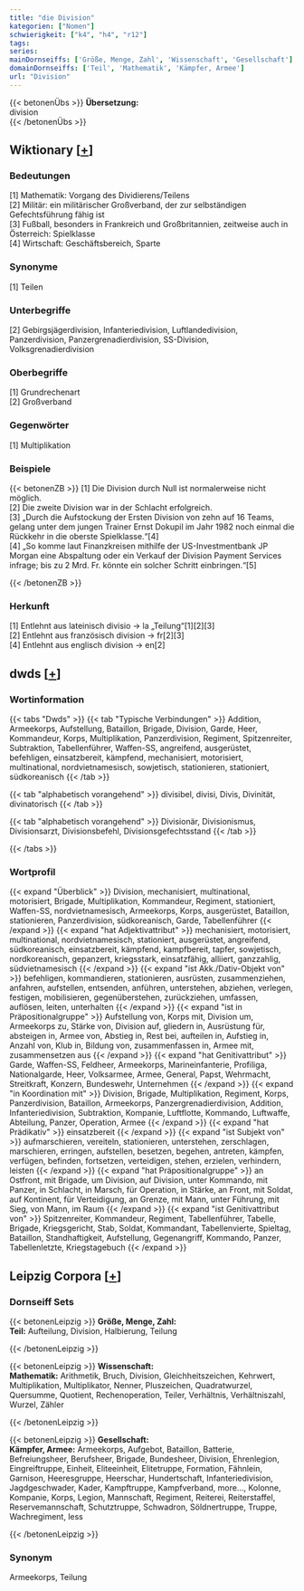 ```yaml
---
title: "die Division"
kategorien: ["Nomen"]
schwierigkeit: ["k4", "h4", "r12"]
tags:
series:
mainDornseiffs: ['Größe, Menge, Zahl', 'Wissenschaft', 'Gesellschaft']
domainDornseiffs: ['Teil', 'Mathematik', 'Kämpfer, Armee']
url: "Division"
---
```


{{< betonenÜbs >}}
**Übersetzung:**  
division  
{{< /betonenÜbs >}}

## Wiktionary [[+](https://de.wiktionary.org/wiki/Division)]

### Bedeutungen
[1] Mathematik: Vorgang des Dividierens/Teilens  
[2] Militär: ein militärischer Großverband, der zur selbständigen Gefechtsführung fähig ist  
[3] Fußball, besonders in Frankreich und Großbritannien, zeitweise auch in Österreich: Spielklasse  
[4] Wirtschaft: Geschäftsbereich, Sparte  

### Synonyme
[1] Teilen  

### Unterbegriffe
[2] Gebirgsjägerdivision, Infanteriedivision, Luftlandedivision, Panzerdivision, Panzergrenadierdivision, SS-Division, Volksgrenadierdivision  

### Oberbegriffe
[1] Grundrechenart  
[2] Großverband  

### Gegenwörter
[1] Multiplikation  

### Beispiele
{{< betonenZB >}}
[1] Die Division durch Null ist normalerweise nicht möglich.  
[2] Die zweite Division war in der Schlacht erfolgreich.  
[3] „Durch die Aufstockung der Ersten Division von zehn auf 16 Teams, gelang unter dem jungen Trainer Ernst Dokupil im Jahr 1982 noch einmal die Rückkehr in die oberste Spielklasse.“[4]  
[4] „So komme laut Finanzkreisen mithilfe der US-Investmentbank JP Morgan eine Abspaltung oder ein Verkauf der Division Payment Services infrage; bis zu 2 Mrd. Fr. könnte ein solcher Schritt einbringen.“[5]  

{{< /betonenZB >}}
### Herkunft
[1] Entlehnt aus lateinisch divisio → la „Teilung“[1][2][3]  
[2] Entlehnt aus französisch division → fr[2][3]  
[4] Entlehnt aus englisch division → en[2]  



## dwds [[+](https://www.dwds.de/wb/Division)]

### Wortinformation
{{< tabs "Dwds" >}}
{{< tab "Typische Verbindungen" >}}
Addition, Armeekorps, Aufstellung, Bataillon, Brigade, Division, Garde, Heer, Kommandeur, Korps, Multiplikation, Panzerdivision, Regiment, Spitzenreiter, Subtraktion, Tabellenführer, Waffen-SS, angreifend, ausgerüstet, befehligen, einsatzbereit, kämpfend, mechanisiert, motorisiert, multinational, nordvietnamesisch, sowjetisch, stationieren, stationiert, südkoreanisch
{{< /tab >}}

{{< tab "alphabetisch vorangehend" >}}
divisibel, divisi, Divis, Divinität, divinatorisch
{{< /tab >}}

{{< tab "alphabetisch vorangehend" >}}
Divisionär, Divisionismus, Divisionsarzt, Divisionsbefehl, Divisionsgefechtsstand
{{< /tab >}}

{{< /tabs >}}

### Wortprofil
{{< expand "Überblick" >}} Division, mechanisiert, multinational, motorisiert, Brigade, Multiplikation, Kommandeur, Regiment, stationiert, Waffen-SS, nordvietnamesisch, Armeekorps, Korps, ausgerüstet, Bataillon, stationieren, Panzerdivision, südkoreanisch, Garde, Tabellenführer {{< /expand >}}
{{< expand "hat Adjektivattribut" >}} mechanisiert, motorisiert, multinational, nordvietnamesisch, stationiert, ausgerüstet, angreifend, südkoreanisch, einsatzbereit, kämpfend, kampfbereit, tapfer, sowjetisch, nordkoreanisch, gepanzert, kriegsstark, einsatzfähig, alliiert, ganzzahlig, südvietnamesisch {{< /expand >}}
{{< expand "ist Akk./Dativ-Objekt von" >}} befehligen, kommandieren, stationieren, ausrüsten, zusammenziehen, anfahren, aufstellen, entsenden, anführen, unterstehen, abziehen, verlegen, festigen, mobilisieren, gegenüberstehen, zurückziehen, umfassen, auflösen, leiten, unterhalten {{< /expand >}}
{{< expand "ist in Präpositionalgruppe" >}} Aufstellung von, Korps mit, Division um, Armeekorps zu, Stärke von, Division auf, gliedern in, Ausrüstung für, absteigen in, Armee von, Abstieg in, Rest bei, aufteilen in, Aufstieg in, Anzahl von, Klub in, Bildung von, zusammenfassen in, Armee mit, zusammensetzen aus {{< /expand >}}
{{< expand "hat Genitivattribut" >}} Garde, Waffen-SS, Feldheer, Armeekorps, Marineinfanterie, Profiliga, Nationalgarde, Heer, Volksarmee, Armee, General, Papst, Wehrmacht, Streitkraft, Konzern, Bundeswehr, Unternehmen {{< /expand >}}
{{< expand "in Koordination mit" >}} Division, Brigade, Multiplikation, Regiment, Korps, Panzerdivision, Bataillon, Armeekorps, Panzergrenadierdivision, Addition, Infanteriedivision, Subtraktion, Kompanie, Luftflotte, Kommando, Luftwaffe, Abteilung, Panzer, Operation, Armee {{< /expand >}}
{{< expand "hat Prädikativ" >}} einsatzbereit {{< /expand >}}
{{< expand "ist Subjekt von" >}} aufmarschieren, vereiteln, stationieren, unterstehen, zerschlagen, marschieren, erringen, aufstellen, besetzen, begehen, antreten, kämpfen, verfügen, befinden, fortsetzen, verteidigen, stehen, erzielen, verhindern, leisten {{< /expand >}}
{{< expand "hat Präpositionalgruppe" >}} an Ostfront, mit Brigade, um Division, auf Division, unter Kommando, mit Panzer, in Schlacht, in Marsch, für Operation, in Stärke, an Front, mit Soldat, auf Kontinent, für Verteidigung, an Grenze, mit Mann, unter Führung, mit Sieg, von Mann, im Raum {{< /expand >}}
{{< expand "ist Genitivattribut von" >}} Spitzenreiter, Kommandeur, Regiment, Tabellenführer, Tabelle, Brigade, Kriegsgericht, Stab, Soldat, Kommandant, Tabellenvierte, Spieltag, Bataillon, Standhaftigkeit, Aufstellung, Gegenangriff, Kommando, Panzer, Tabellenletzte, Kriegstagebuch {{< /expand >}}

## Leipzig Corpora [[+](https://corpora.uni-leipzig.de/en/res?word=Division&corpusId=deu_newscrawl-public_2018)]

### Dornseiff Sets
{{< betonenLeipzig >}}
**Größe, Menge, Zahl:**  
**Teil:** Aufteilung, Division, Halbierung, Teilung  

{{< /betonenLeipzig >}}


{{< betonenLeipzig >}}
**Wissenschaft:**  
**Mathematik:** Arithmetik, Bruch, Division, Gleichheitszeichen, Kehrwert, Multiplikation, Multiplikator, Nenner, Pluszeichen, Quadratwurzel, Quersumme, Quotient, Rechenoperation, Teiler, Verhältnis, Verhältniszahl, Wurzel, Zähler  

{{< /betonenLeipzig >}}


{{< betonenLeipzig >}}
**Gesellschaft:**  
**Kämpfer, Armee:** Armeekorps, Aufgebot, Bataillon, Batterie, Befreiungsheer, Berufsheer, Brigade, Bundesheer, Division, Ehrenlegion, Eingreiftruppe, Einheit, Eliteeinheit, Elitetruppe, Formation, Fähnlein, Garnison, Heeresgruppe, Heerschar, Hundertschaft, Infanteriedivision, Jagdgeschwader, Kader, Kampftruppe, Kampfverband, more..., Kolonne, Kompanie, Korps, Legion, Mannschaft, Regiment, Reiterei, Reiterstaffel, Reservemannschaft, Schutztruppe, Schwadron, Söldnertruppe, Truppe, Wachregiment, less  

{{< /betonenLeipzig >}}

### Synonym
Armeekorps, Teilung

